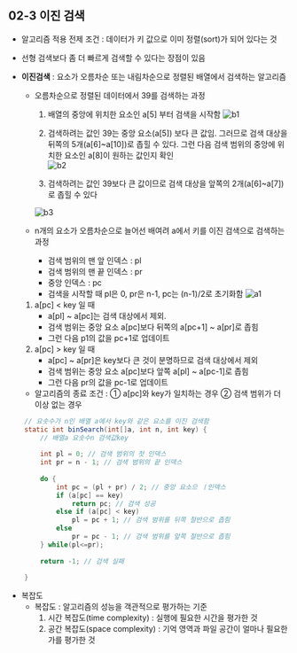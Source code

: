 ## 02-3 이진 검색
- 알고리즘 적용 전제 조건 : 데이터가 키 값으로 이미 정렬(sort)가 되어 있다는 것
- 선형 검색보다 좀 더 빠르게 검색할 수 있다는 장점이 있음
- <b>이진검색</b> : 요소가 오름차순 또는 내림차순으로 정렬된 배열에서 검색하는 알고리즘 
   - 오름차순으로 정렬된 데이터에서 39를 검색하는 과정
      1. 배열의 중앙에 위치한 요소인 a[5] 부터 검색을 시작함
      ![b1](https://img1.daumcdn.net/thumb/R1280x0/?scode=mtistory2&fname=https%3A%2F%2Fblog.kakaocdn.net%2Fdn%2FvnAJd%2FbtqIJbLNuDS%2FyFCL4fwpcH69oJ01VW2ihK%2Fimg.png)

      2. 검색하려는 값인 39는 중앙 요소(a[5]) 보다 큰 값임. 그러므로 검색 대상을 뒤쪽의 5개(a[6]~a[10])로 좁힐 수 있다.
      그런 다음 검색 범위의 중앙에 위치한 요소인 a[8]이 원하는 값인지 확인<br>
      ![b2](https://img1.daumcdn.net/thumb/R1280x0/?scode=mtistory2&fname=https%3A%2F%2Fblog.kakaocdn.net%2Fdn%2F03Zpt%2FbtqIH38izxf%2FdTlrsire0RWz4NyubkHUq1%2Fimg.png)
   
      3. 검색하려는 값인 39보다 큰 값이므로 검색 대상을 앞쪽의 2개(a[6]~a[7])로 좁힐 수 있다
      
      ![b3](https://img1.daumcdn.net/thumb/R1280x0/?scode=mtistory2&fname=https%3A%2F%2Fblog.kakaocdn.net%2Fdn%2FotvEV%2FbtqIBeC5SJD%2FClKsVaLNoaZbTQfnD5m4b0%2Fimg.png)

   - n개의 요소가 오름차순으로 늘어선 배여려 a에서 키를 이진 검색으로 검색하는 과정
      - 검색 범위의 맨 앞 인덱스 : pl
      - 검색 범위의 맨 끝 인덱스 : pr
      - 중앙 인덱스 : pc
      - 검색을 시작할 때 pl은 0, pr은 n-1, pc는 (n-1)/2로 초기화함
   ![a1](https://img1.daumcdn.net/thumb/R1280x0/?scode=mtistory2&fname=https%3A%2F%2Fblog.kakaocdn.net%2Fdn%2FcuyUGY%2FbtqIJaF7ZxF%2FSb9LsfWqQr8fpBUPx9rhz1%2Fimg.png)
   
   1. a[pc] < key 일 때
      - a[pl] ~ a[pc]는 검색 대상에서 제외.
      - 검색 범위는 중앙 요소 a[pc]보다 뒤쪽의 a[pc+1] ~ a[pr]로 좁힘
      - 그런 다음 p1의 값을 pc+1로 업데이트
   2. a[pc] > key 일 때
      - a[pc] ~ a[pr]은 key보다 큰 것이 분명하므로 검색 대상에서 제외
      - 검색 범위는 중앙 요소 a[pc]보다 앞쪽 a[pl] ~ a[pc-1]로 좁힘
      - 그런 다음 pr의 값을 pc-1로 업데이트
   - 알고리즘의 종료 조건 : ① a[pc]와 key가 일치하는 경우 ② 검색 범위가 더 이상 없는 경우
```java
	// 요솟수가 n인 배열 a에서 key와 같은 요소를 이진 검색함
	static int binSearch(int[]a, int n, int key) {
		// 배열a 요솟수n 검색값key
		
		int pl = 0; // 검색 범위의 첫 인덱스
		int pr = n - 1; // 검색 범위의 끝 인덱스
		
		do {
			int pc = (pl + pr) / 2; // 중앙 요소으 ㅣ인덱스
			if (a[pc] == key)
				return pc; // 검색 성공
			else if (a[pc] < key)
				pl = pc + 1; // 검색 범위를 뒤쪽 절반으로 좁힘
			else
				pr = pc - 1; // 검색 범위를 앞쪽 절반으로 좁힘 
		} while(pl<=pr);
		
		return -1; // 검색 실패
		
	}

```

- 복잡도 
   - 복잡도 : 알고리즘의 성능을 객관적으로 평가하는 기준
      1. 시간 복잡도(time complexity) : 실행에 필요한 시간을 평가한 것
      2. 공간 복잡도(space complexity) : 기억 영역과 파일 공간이 얼마나 필요한가를 평가한 것
                                                                                                                                                                                                                                                                                                                                                                                                                                                                                                                                                                                                                                                                                                                                                                                                                                                                                                                                                                                                                                                                                                                                                                                                                                                                                                                                                                                                                                                                                         